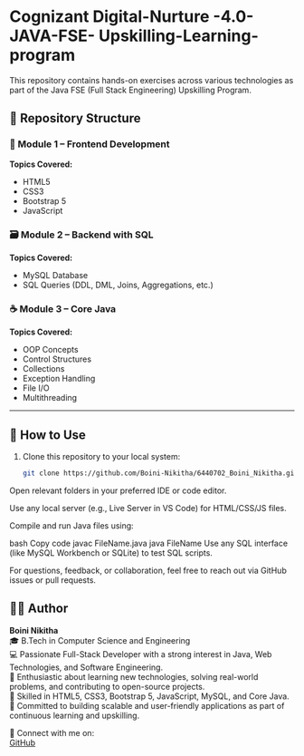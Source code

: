 # Cognizant Digital-Nurture -4.0- JAVA-FSE- Upskilling-Learning-program
 
This repository contains hands-on exercises across various technologies as part of the Java FSE (Full Stack Engineering) Upskilling Program.

## 📁 Repository Structure

### 📘 Module 1 – Frontend Development
**Topics Covered:**  
- HTML5  
- CSS3  
- Bootstrap 5  
- JavaScript




### 🗃️ Module 2 – Backend with SQL
**Topics Covered:**  
- MySQL Database  
- SQL Queries (DDL, DML, Joins, Aggregations, etc.)



### ☕ Module 3 – Core Java
**Topics Covered:**  
- OOP Concepts  
- Control Structures  
- Collections  
- Exception Handling  
- File I/O  
- Multithreading 

---

## 🔧 How to Use

1. Clone this repository to your local system:
   ```bash
   git clone https://github.com/Boini-Nikitha/6440702_Boini_Nikitha.git

Open relevant folders in your preferred IDE or code editor.

Use any local server (e.g., Live Server in VS Code) for HTML/CSS/JS files.

Compile and run Java files using:

bash Copy code javac FileName.java java FileName Use any SQL interface (like MySQL Workbench or SQLite) to test SQL scripts.

For questions, feedback, or collaboration, feel free to reach out via GitHub issues or pull requests.


## 👩‍💻 Author

**Boini Nikitha**  
🎓 B.Tech in Computer Science and Engineering  
💻 Passionate Full-Stack Developer with a strong interest in Java, Web Technologies, and Software Engineering.  
🌱 Enthusiastic about learning new technologies, solving real-world problems, and contributing to open-source projects.  
🚀 Skilled in HTML5, CSS3, Bootstrap 5, JavaScript, MySQL, and Core Java.  
📂 Committed to building scalable and user-friendly applications as part of continuous learning and upskilling.

🔗 Connect with me on:  
[GitHub](https://github.com/Boini-Nikitha) 


